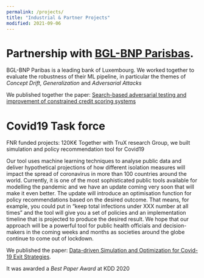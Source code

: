 ```yaml
---
permalink: /projects/
title: "Industrial & Partner Projects"
modified: 2021-09-06
---
```


# Partnership with [BGL-BNP Parisbas](http://www.bgl.lu).

BGL-BNP Paribas is a leading bank of Luxembourg. We worked together to evaluate the robustness of their ML pipeline,
in particular the themes of *Concept Drift*, *Generalization* and *Adversarial Attacks*


We published together the paper: 
[Search-based adversarial testing and improvement of constrained credit scoring systems](https://www.semanticscholar.org/paper/Search-based-adversarial-testing-and-improvement-of-Ghamizi-Cordy/32e8a4ac3a5609b961cf67b2aa2bec8a548e499c)


# Covid19 Task force

FNR funded projects: 120K€
Together with TruX research Group, we built simulation and policy recommendation tool for Covid19

Our tool uses machine learning techniques to analyse public data and deliver hypothetical projections of how different isolation measures will impact the spread of coronavirus in more than 100 countries around the world. Currently, it is one of the most sophisticated public tools available for modelling the pandemic and we have an update coming very soon that will make it even better. The update will introduce an optimisation function for policy recommendations based on the desired outcome. That means, for example, you could put in “keep total infections under XXX number at all times” and the tool will give you a set of policies and an implementation timeline that is projected to produce the desired result. We hope that our approach will be a powerful tool for public health officials and decision-makers in the coming weeks and months as societies around the globe continue to come out of lockdown.

We published the paper: [Data-driven Simulation and Optimization for Covid-19 Exit Strategies](https://www.semanticscholar.org/paper/14996cc316d471b84124c77ef9ff5922ad97b155).


It was awarded a *Best Paper Award* at KDD 2020
